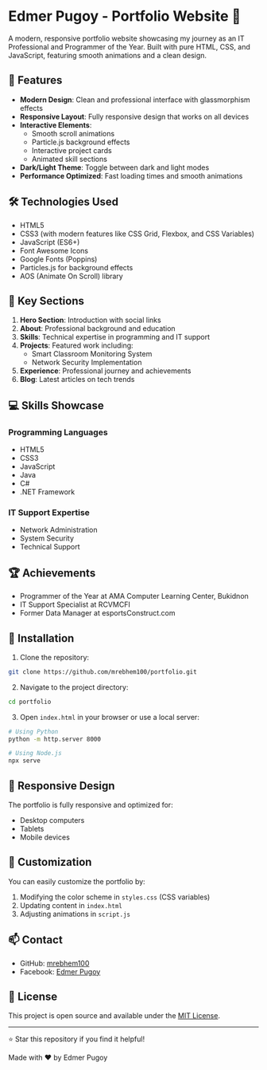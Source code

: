 # Edmer Pugoy - Portfolio Website 🌟

A modern, responsive portfolio website showcasing my journey as an IT Professional and Programmer of the Year. Built with pure HTML, CSS, and JavaScript, featuring smooth animations and a clean design.

## 🚀 Features

- **Modern Design**: Clean and professional interface with glassmorphism effects
- **Responsive Layout**: Fully responsive design that works on all devices
- **Interactive Elements**: 
  - Smooth scroll animations
  - Particle.js background effects
  - Interactive project cards
  - Animated skill sections
- **Dark/Light Theme**: Toggle between dark and light modes
- **Performance Optimized**: Fast loading times and smooth animations

## 🛠️ Technologies Used

- HTML5
- CSS3 (with modern features like CSS Grid, Flexbox, and CSS Variables)
- JavaScript (ES6+)
- Font Awesome Icons
- Google Fonts (Poppins)
- Particles.js for background effects
- AOS (Animate On Scroll) library

## 🎯 Key Sections

1. **Hero Section**: Introduction with social links
2. **About**: Professional background and education
3. **Skills**: Technical expertise in programming and IT support
4. **Projects**: Featured work including:
   - Smart Classroom Monitoring System
   - Network Security Implementation
5. **Experience**: Professional journey and achievements
6. **Blog**: Latest articles on tech trends

## 💻 Skills Showcase

### Programming Languages
- HTML5
- CSS3
- JavaScript
- Java
- C#
- .NET Framework

### IT Support Expertise
- Network Administration
- System Security
- Technical Support

## 🏆 Achievements

- Programmer of the Year at AMA Computer Learning Center, Bukidnon
- IT Support Specialist at RCVMCFI
- Former Data Manager at esportsConstruct.com

## 🔧 Installation

1. Clone the repository:
```bash
git clone https://github.com/mrebhem100/portfolio.git
```

2. Navigate to the project directory:
```bash
cd portfolio
```

3. Open `index.html` in your browser or use a local server:
```bash
# Using Python
python -m http.server 8000

# Using Node.js
npx serve
```

## 📱 Responsive Design

The portfolio is fully responsive and optimized for:
- Desktop computers
- Tablets
- Mobile devices

## 🎨 Customization

You can easily customize the portfolio by:
1. Modifying the color scheme in `styles.css` (CSS variables)
2. Updating content in `index.html`
3. Adjusting animations in `script.js`

## 📫 Contact

- GitHub: [mrebhem100](https://github.com/mrebhem100)
- Facebook: [Edmer Pugoy](https://www.facebook.com/xempugoy)

## 📄 License

This project is open source and available under the [MIT License](LICENSE).

---

⭐ Star this repository if you find it helpful!

Made with ❤️ by Edmer Pugoy 
